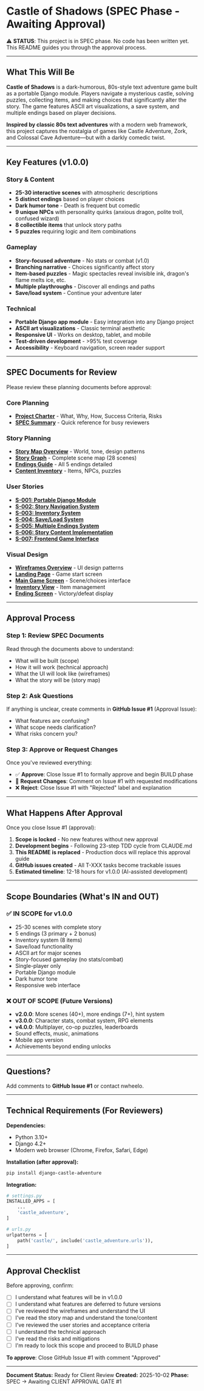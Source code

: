 # Castle of Shadows (SPEC Phase - Awaiting Approval)

⚠️ **STATUS**: This project is in SPEC phase. No code has been written yet.
This README guides you through the approval process.

---

## What This Will Be

**Castle of Shadows** is a dark-humorous, 80s-style text adventure game built as a portable Django module. Players navigate a mysterious castle, solving puzzles, collecting items, and making choices that significantly alter the story. The game features ASCII art visualizations, a save system, and multiple endings based on player decisions.

**Inspired by classic 80s text adventures** with a modern web framework, this project captures the nostalgia of games like Castle Adventure, Zork, and Colossal Cave Adventure—but with a darkly comedic twist.

---

## Key Features (v1.0.0)

### Story & Content
- **25-30 interactive scenes** with atmospheric descriptions
- **5 distinct endings** based on player choices
- **Dark humor tone** - Death is frequent but comedic
- **9 unique NPCs** with personality quirks (anxious dragon, polite troll, confused wizard)
- **8 collectible items** that unlock story paths
- **5 puzzles** requiring logic and item combinations

### Gameplay
- **Story-focused adventure** - No stats or combat (v1.0)
- **Branching narrative** - Choices significantly affect story
- **Item-based puzzles** - Magic spectacles reveal invisible ink, dragon's flame melts ice, etc.
- **Multiple playthroughs** - Discover all endings and paths
- **Save/load system** - Continue your adventure later

### Technical
- **Portable Django app module** - Easy integration into any Django project
- **ASCII art visualizations** - Classic terminal aesthetic
- **Responsive UI** - Works on desktop, tablet, and mobile
- **Test-driven development** - >95% test coverage
- **Accessibility** - Keyboard navigation, screen reader support

---

## SPEC Documents for Review

Please review these planning documents before approval:

### Core Planning
- **[Project Charter](planning/PROJECT_CHARTER.md)** - What, Why, How, Success Criteria, Risks
- **[SPEC Summary](planning/SPEC_SUMMARY.md)** - Quick reference for busy reviewers

### Story Planning
- **[Story Map Overview](planning/story-map/README.md)** - World, tone, design patterns
- **[Story Graph](planning/story-map/story-graph.md)** - Complete scene map (28 scenes)
- **[Endings Guide](planning/story-map/endings.md)** - All 5 endings detailed
- **[Content Inventory](planning/story-map/content-inventory.md)** - Items, NPCs, puzzles

### User Stories
- **[S-001: Portable Django Module](planning/stories/S-001-portable-django-module.md)**
- **[S-002: Story Navigation System](planning/stories/S-002-story-navigation-system.md)**
- **[S-003: Inventory System](planning/stories/S-003-inventory-system.md)**
- **[S-004: Save/Load System](planning/stories/S-004-save-load-system.md)**
- **[S-005: Multiple Endings System](planning/stories/S-005-multiple-endings-system.md)**
- **[S-006: Story Content Implementation](planning/stories/S-006-story-content-implementation.md)**
- **[S-007: Frontend Game Interface](planning/stories/S-007-frontend-game-interface.md)**

### Visual Design
- **[Wireframes Overview](planning/wireframes/README.md)** - UI design patterns
- **[Landing Page](planning/wireframes/01-landing-page.txt)** - Game start screen
- **[Main Game Screen](planning/wireframes/02-main-game-screen.txt)** - Scene/choices interface
- **[Inventory View](planning/wireframes/03-inventory-view.txt)** - Item management
- **[Ending Screen](planning/wireframes/04-ending-screen.txt)** - Victory/defeat display

---

## Approval Process

### Step 1: Review SPEC Documents
Read through the documents above to understand:
- What will be built (scope)
- How it will work (technical approach)
- What the UI will look like (wireframes)
- What the story will be (story map)

### Step 2: Ask Questions
If anything is unclear, create comments in **GitHub Issue #1** (Approval Issue):
- What features are confusing?
- What scope needs clarification?
- What risks concern you?

### Step 3: Approve or Request Changes
Once you've reviewed everything:
- ✅ **Approve**: Close Issue #1 to formally approve and begin BUILD phase
- 📝 **Request Changes**: Comment on Issue #1 with requested modifications
- ❌ **Reject**: Close Issue #1 with "Rejected" label and explanation

---

## What Happens After Approval

Once you close Issue #1 (approval):
1. **Scope is locked** - No new features without new approval
2. **Development begins** - Following 23-step TDD cycle from CLAUDE.md
3. **This README is replaced** - Production docs will replace this approval guide
4. **GitHub issues created** - All T-XXX tasks become trackable issues
5. **Estimated timeline**: 12-18 hours for v1.0.0 (AI-assisted development)

---

## Scope Boundaries (What's IN and OUT)

### ✅ IN SCOPE for v1.0.0
- 25-30 scenes with complete story
- 5 endings (3 primary + 2 bonus)
- Inventory system (8 items)
- Save/load functionality
- ASCII art for major scenes
- Story-focused gameplay (no stats/combat)
- Single-player only
- Portable Django module
- Dark humor tone
- Responsive web interface

### ❌ OUT OF SCOPE (Future Versions)
- **v2.0.0**: More scenes (40+), more endings (7+), hint system
- **v3.0.0**: Character stats, combat system, RPG elements
- **v4.0.0**: Multiplayer, co-op puzzles, leaderboards
- Sound effects, music, animations
- Mobile app version
- Achievements beyond ending unlocks

---

## Questions?

Add comments to **GitHub Issue #1** or contact nwheelo.

---

## Technical Requirements (For Reviewers)

**Dependencies:**
- Python 3.10+
- Django 4.2+
- Modern web browser (Chrome, Firefox, Safari, Edge)

**Installation (after approval):**
```bash
pip install django-castle-adventure
```

**Integration:**
```python
# settings.py
INSTALLED_APPS = [
    ...
    'castle_adventure',
]

# urls.py
urlpatterns = [
    path('castle/', include('castle_adventure.urls')),
]
```

---

## Approval Checklist

Before approving, confirm:
- [ ] I understand what features will be in v1.0.0
- [ ] I understand what features are deferred to future versions
- [ ] I've reviewed the wireframes and understand the UI
- [ ] I've read the story map and understand the tone/content
- [ ] I've reviewed the user stories and acceptance criteria
- [ ] I understand the technical approach
- [ ] I've read the risks and mitigations
- [ ] I'm ready to lock this scope and proceed to BUILD phase

**To approve**: Close GitHub Issue #1 with comment "Approved"

---

**Document Status:** Ready for Client Review
**Created:** 2025-10-02
**Phase:** SPEC → Awaiting CLIENT APPROVAL GATE #1
